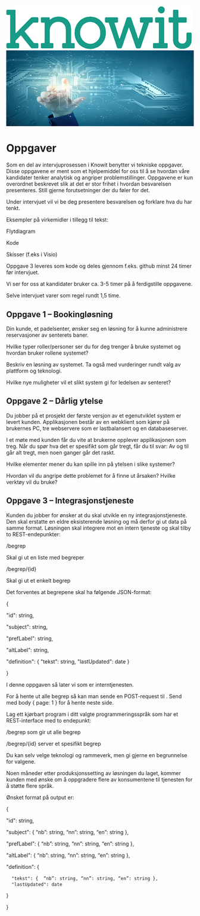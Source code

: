 ![Knowit.png](../Knowit.png)
![Technology.png](../Technology.png)

# Oppgaver

Som en del av intervjuprosessen i Knowit benytter vi tekniske oppgaver. Disse oppgavene er ment som et hjelpemiddel for oss til å se hvordan våre kandidater tenker analytisk og angriper problemstillinger. Oppgavene er kun overordnet beskrevet slik at det er stor frihet i hvordan besvarelsen presenteres. Still gjerne forutsetninger der du føler for det.

Under intervjuet vil vi be deg presentere besvarelsen og forklare hva du har tenkt.

Eksempler på virkemidler i tillegg til tekst:

Flytdiagram

Kode

Skisser (f.eks i Visio)

Oppgave 3 leveres som kode og deles gjennom f.eks. github minst 24 timer før intervjuet.

Vi ser for oss at kandidater bruker ca. 3-5 timer på å ferdigstille oppgavene.

Selve intervjuet varer som regel rundt 1,5 time.




##

## Oppgave 1 – Bookingløsning

Din kunde, et padelsenter, ønsker seg en løsning for å kunne administrere reservasjoner av senterets baner.

Hvilke typer roller/personer ser du for deg trenger å bruke systemet og hvordan bruker rollene systemet?

Beskriv en løsning av systemet. Ta også med vurderinger rundt valg av plattform og teknologi.

Hvilke nye muligheter vil et slikt system gi for ledelsen av senteret?



## Oppgave 2 – Dårlig ytelse

Du jobber på et prosjekt der første versjon av et egenutviklet system er levert kunden. Applikasjonen består av en webklient som kjører på brukernes PC, tre webservere som er lastbalansert og en databaseserver.

I et møte med kunden får du vite at brukerne opplever applikasjonen som treg. Når du spør hva det er spesifikt som går tregt, får du til svar: Av og til går alt tregt, men noen ganger går det raskt.

Hvilke elementer mener du kan spille inn på ytelsen i slike systemer?

Hvordan vil du angripe dette problemet for å finne ut årsaken? Hvilke verktøy vil du bruke?



## Oppgave 3 – Integrasjonstjeneste

Kunden du jobber for ønsker at du skal utvikle en ny integrasjonstjeneste. Den skal erstatte en eldre eksisterende løsning og må derfor gi ut data på samme format. Løsningen skal integrere mot en intern tjeneste og skal tilby to REST-endepunkter:

/begrep

Skal gi ut en liste med begreper

/begrep/{id}

Skal gi ut et enkelt begrep

Det forventes at begrepene skal ha følgende JSON-format:

{

  "id": string,

  "subject": string,

  "prefLabel": string,

  "altLabel": string,

  "definition": { "tekst": string, "lastUpdated": date }

}



I denne oppgaven så later vi som  er interntjenesten.

For å hente ut alle begrep så kan man sende en POST-request til . Send med body { page: 1 } for å hente neste side.

Lag ett kjørbart program i ditt valgte programmeringsspråk som har et REST-interface med to endepunkt:

/begrep som gir ut alle begrep

/begrep/{id} server et spesifikt begrep

Du kan selv velge teknologi og rammeverk, men gi gjerne en begrunnelse for valgene.

Noen måneder etter produksjonssetting av løsningen du laget, kommer kunden med ønske om å oppgradere flere av konsumentene til tjenesten for å støtte flere språk.

Ønsket format på output er:

{

  "id": string,

  "subject":  {  “nb”: string, “nn”: string, “en”: string },

  "prefLabel": {  “nb”: string, “nn”: string, “en”: string },

  "altLabel": {  “nb”: string, “nn”: string, “en”: string },

  "definition": {

      "tekst": {  “nb”: string, “nn”: string, “en”: string },
      "lastUpdated": date

  }

}
